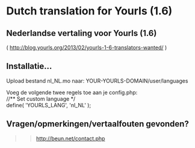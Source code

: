 # Dutch translation for Yourls (1.6)

## Nederlandse vertaling voor Yourls (1.6)
( http://blog.yourls.org/2013/02/yourls-1-6-translators-wanted/ )


## Installatie...
Upload bestand nl_NL.mo naar: YOUR-YOURLS-DOMAIN/user/languages

Voeg de volgende twee regels toe aan je config.php:   
//** Set custom language */   
define( 'YOURLS_LANG', 'nl_NL' );

## Vragen/opmerkingen/vertaalfouten gevonden?
>> http://beun.net/contact.php